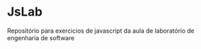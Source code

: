 # JsLab

Repositório para exercicios de javascript da aula de laboratório de engenharia de software

